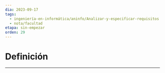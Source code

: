 ```yaml
---
dia: 2023-09-17
tags:
  - ingeniería-en-informática/aninfo/Analizar-y-especificar-requisitos
  - nota/facultad
etapa: sin-empezar
orden: 29
---
```

# Definición
---
